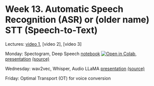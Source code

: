 # Week 13. Automatic Speech Recognition (ASR) or (older name) STT (Speech-to-Text)

Lectures: [video 1](https://youtu.be/zdnEvzTWfZU), [video 2], [video 3]

Monday: Spectogram, Deep Speech [notebook](./notebook13.ipynb) [![Open in Colab](https://colab.research.google.com/assets/colab-badge.svg)](https://colab.research.google.com/anton-selitskiy/RIT_LLM/blob/main/Week13_asr/notebook13.ipynb), [presentation](https://docs.google.com/presentation/d/1cBXdNIbowwYNp42WhJmd1Pp85oeslOrKNmGyZa5HKBQ/edit?usp=sharing) [(source)](https://github.com/markovka17/dla/tree/2024/week03)

Wednesday: wav2vec, Whisper, Audio LLaMA [presentation](https://docs.google.com/presentation/d/15Cf3J6_REl-raJW9cuUrRxp8uCwxcOmkJ2jLE7pAebs/edit) [(source)](https://github.com/markovka17/dla/tree/2024/week05)

Friday: Optimal Transport (OT) for voice conversion
